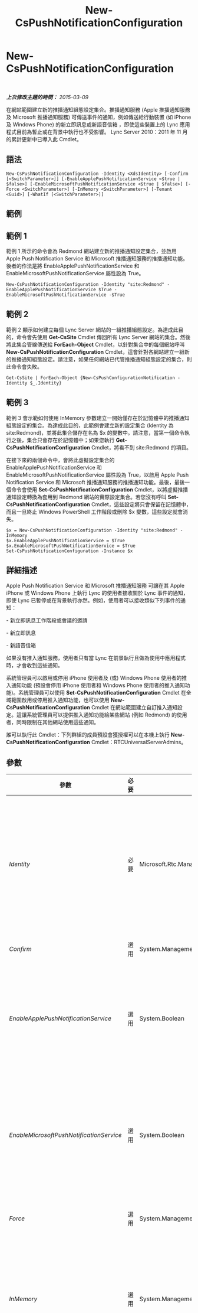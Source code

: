 ﻿---
title: New-CsPushNotificationConfiguration
TOCTitle: New-CsPushNotificationConfiguration
ms:assetid: 8bf61c72-7902-4075-9388-47a7dd4e649c
ms:mtpsurl: https://technet.microsoft.com/zh-tw/library/Hh690027(v=OCS.15)
ms:contentKeyID: 49291598
ms.date: 08/10/2015
mtps_version: v=OCS.15
ms.translationtype: HT
---

# New-CsPushNotificationConfiguration

 

_**上次修改主題的時間：** 2015-03-09_

在網站範圍建立新的推播通知組態設定集合。推播通知服務 (Apple 推播通知服務及 Microsoft 推播通知服務) 可傳送事件的通知，例如傳送給行動裝置 (如 iPhone 及 Windows Phone) 的新立即訊息或新語音信箱 ，即使這些裝置上的 Lync 應用程式目前為暫止或在背景中執行也不受影響。 Lync Server 2010：2011 年 11 月的累計更新中已導入此 Cmdlet。

## 語法

    New-CsPushNotificationConfiguration -Identity <XdsIdentity> [-Confirm [<SwitchParameter>]] [-EnableApplePushNotificationService <$true | $false>] [-EnableMicrosoftPushNotificationService <$true | $false>] [-Force <SwitchParameter>] [-InMemory <SwitchParameter>] [-Tenant <Guid>] [-WhatIf [<SwitchParameter>]]

## 範例

## 範例 1

範例 1 所示的命令會為 Redmond 網站建立新的推播通知設定集合，並啟用 Apple Push Notification Service 和 Microsoft 推播通知服務的推播通知功能。後者的作法是將 EnableApplePushNotificationService 和 EnableMicrosoftPushNotificationService 屬性設為 True。

    New-CsPushNotificationConfiguration -Identity "site:Redmond" -EnableApplePushNotificationService $True -EnableMicrosoftPushNotificationService -$True

## 範例 2

範例 2 顯示如何建立每個 Lync Server 網站的一組推播組態設定。為達成此目的，命令會先使用 **Get-CsSite** Cmdlet 傳回所有 Lync Server 網站的集合。然後將此集合管線傳送給 **ForEach-Object** Cmdlet，以針對集合中的每個網站呼叫 **New-CsPushNotificationConfiguration** Cmdlet，這會針對各網站建立一組新的推播通知組態設定。請注意，如果任何網站已代管推播通知組態設定的集合，則此命令會失敗。

    Get-CsSite | ForEach-Object {New-CsPushConfigurationNotification -Identity $_.Identity}

## 範例 3

範例 3 會示範如何使用 InMemory 參數建立一開始僅存在於記憶體中的推播通知組態設定的集合。為達成此目的，此範例會建立新的設定集合 (Identity 為 site:Redmond)，並將此集合儲存在名為 $x 的變數中。請注意，當第一個命令執行之後，集合只會存在於記憶體中；如果您執行 **Get-CsPushNotificationConfiguration** Cmdlet，將看不到 site:Redmond 的項目。

在接下來的兩個命令中，會將此虛擬設定集合的 EnableApplePushNotificationService 和 EnableMicrosoftPushNotificationService 屬性設為 True，以啟用 Apple Push Notification Service 和 Microsoft 推播通知服務的推播通知功能。最後，最後一個命令會使用 **Set-CsPushNotificationConfiguration** Cmdlet，以將虛擬推播通知設定轉換為套用到 Redmond 網站的實際設定集合。若您沒有呼叫 **Set-CsPushNotificationConfiguration** Cmdlet，這些設定將只會保留在記憶體中，而且一旦終止 Windows PowerShell 工作階段或刪除 $x 變數，這些設定就會消失。

    $x = New-CsPushNotificationConfiguration -Identity "site:Redmond" -InMemory
    $x.EnableApplePushNotificationService = $True 
    $x.EnableMicrosoftPushNotificationService = $True
    Set-CsPushNotificationConfiguration -Instance $x

## 詳細描述

Apple Push Notification Service 和 Microsoft 推播通知服務 可讓在其 Apple iPhone 或 Windows Phone 上執行 Lync 的使用者接收關於 Lync 事件的通知，即使 Lync 已暫停或在背景執行亦然。例如，使用者可以接收類似下列事件的通知：

\- 新立即訊息工作階段或會議的邀請

\- 新立即訊息

\- 新語音信箱

如果沒有推入通知服務，使用者只有當 Lync 在前景執行且做為使用中應用程式時，才會收到這些通知。

系統管理員可以啟用或停用 iPhone 使用者及 (或) Windows Phone 使用者的推入通知功能 (預設會停用 iPhone 使用者和 Windows Phone 使用者的推入通知功能)。系統管理員可以使用 **Set-CsPushNotificationConfiguration** Cmdlet 在全域範圍啟用或停用推入通知功能，也可以使用 **New-CsPushNotificationConfiguration** Cmdlet 在網站範圍建立自訂推入通知設定。這讓系統管理員可以提供推入通知功能給某些網站 (例如 Redmond) 的使用者，同時限制在其他網站使用這些通知。

誰可以執行此 Cmdlet：下列群組的成員預設會獲授權可以在本機上執行 **New-CsPushNotificationConfiguration** Cmdlet：RTCUniversalServerAdmins。

## 參數


<table>
<colgroup>
<col style="width: 25%" />
<col style="width: 25%" />
<col style="width: 25%" />
<col style="width: 25%" />
</colgroup>
<thead>
<tr class="header">
<th>參數</th>
<th>必要</th>
<th>類型</th>
<th>說明</th>
</tr>
</thead>
<tbody>
<tr class="odd">
<td><p><em>Identity</em></p></td>
<td><p>必要</p></td>
<td><p>Microsoft.Rtc.Management.Xds.XdsIdentity</p></td>
<td><p>您只能在網站範圍建立推入通知設定。若要指定新的網站設定集合，請使用類似下列的語法：</p>
<p>-Identity &quot;site:Redmond&quot;</p>
<p>請注意，如果 Redmond 網站已託管推入通知設定集合，則此命令會失敗。</p></td>
</tr>
<tr class="even">
<td><p><em>Confirm</em></p></td>
<td><p>選用</p></td>
<td><p>System.Management.Automation.SwitchParameter</p></td>
<td><p>在執行命令前先提示確認。</p></td>
</tr>
<tr class="odd">
<td><p><em>EnableApplePushNotificationService</em></p></td>
<td><p>選用</p></td>
<td><p>System.Boolean</p></td>
<td><p>設為 True 時，iPhone 使用者會從 Apple Push Notification Service 收到推入通知。設為 False 時，iPhone 使用者不會收到這些通知。</p>
<p>預設值為 False。</p></td>
</tr>
<tr class="even">
<td><p><em>EnableMicrosoftPushNotificationService</em></p></td>
<td><p>選用</p></td>
<td><p>System.Boolean</p></td>
<td><p>此參數設為 True 時，Windows Phone 使用者就會收到來自 Microsoft 推播通知服務的推播通知。設為 False 時，Windows Phone 使用者就不會收到這些通知。</p>
<p>預設值為 False。</p></td>
</tr>
<tr class="odd">
<td><p><em>Force</em></p></td>
<td><p>選用</p></td>
<td><p>System.Management.Automation.SwitchParameter</p></td>
<td><p>隱藏執行命令時可能發生的非嚴重錯誤訊息。</p></td>
</tr>
<tr class="even">
<td><p><em>InMemory</em></p></td>
<td><p>選用</p></td>
<td><p>System.Management.Automation.SwitchParameter</p></td>
<td><p>建立物件參照，但而不實際將物件認可為永久變更。若將此參數所呼叫的 Cmdlet 輸出指派給變數，將可變更物件參照的屬性，然後呼叫此 Cmdlet 的對應 Set- Cmdlet 認可這些變更。</p></td>
</tr>
<tr class="odd">
<td><p><em>Tenant</em></p></td>
<td><p>選用</p></td>
<td><p>System.Guid</p></td>
<td><p>要建立新推播通知組態設定之 商務用 Skype Online 租用戶帳戶的全域唯一識別碼 (GUID)。例如：</p>
<p>–Tenant &quot;38aad667-af54-4397-aaa7-e94c79ec2308&quot;</p>
<p>您可以執行下列命令傳回每個租用戶的租用戶識別碼：</p>
<p>Get-CsTenant | Select-Object DisplayName，TenantID</p></td>
</tr>
<tr class="even">
<td><p><em>WhatIf</em></p></td>
<td><p>選用</p></td>
<td><p>System.Management.Automation.SwitchParameter</p></td>
<td><p>說明執行命令時若不實際執行命令的後果。</p></td>
</tr>
</tbody>
</table>


## 輸入類型

無。 **New-CsPushNotificationConfiguration** Cmdlet 不接受管線傳送的輸入。

## 傳回類型

**New-CsPushNotificationConfiguration** Cmdlet 會建立 Microsoft.Rtc.Management.WriteableConfig.Settings.PushNotificationConfiguration.PushNotificationConfiguration 物件的新執行個體。

